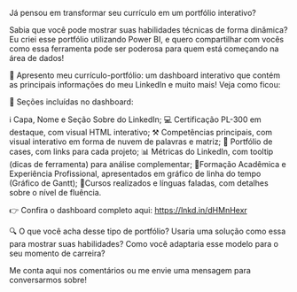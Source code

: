 Já pensou em transformar seu currículo em um portfólio interativo?

Sabia que você pode mostrar suas habilidades técnicas de forma dinâmica? Eu criei esse portfólio utilizando Power BI, e quero compartilhar com vocês como essa ferramenta pode ser poderosa para quem está começando na área de dados!

🚀 Apresento meu currículo-portfólio: um dashboard interativo que contém as principais informações do meu LinkedIn e muito mais! Veja como ficou:

📌 Seções incluídas no dashboard:

ℹ️ Capa, Nome e Seção Sobre do LinkedIn;
💻 Certificação PL-300 em destaque, com visual HTML interativo;
⚒️ Competências principais, com visual interativo em forma de nuvem de palavras e matriz;
💼 Portfólio de cases, com links para cada projeto;
📊 Métricas do LinkedIn, com tooltip (dicas de ferramenta) para análise complementar;
🏦Formação Acadêmica e Experiência Profissional, apresentados em gráfico de linha do tempo (Gráfico de Gantt);
📘Cursos realizados e línguas faladas, com detalhes sobre o nível de fluência.

👉 Confira o dashboard completo aqui: https://lnkd.in/dHMnHexr

🔍 O que você acha desse tipo de portfólio? Usaria uma solução como essa para mostrar suas habilidades? Como você adaptaria esse modelo para o seu momento de carreira?

Me conta aqui nos comentários ou me envie uma mensagem para conversarmos sobre!
